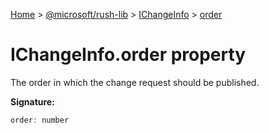 [Home](./index) &gt; [@microsoft/rush-lib](rush-lib.md) &gt; [IChangeInfo](rush-lib.ichangeinfo.md) &gt; [order](rush-lib.ichangeinfo.order.md)

# IChangeInfo.order property

The order in which the change request should be published.

**Signature:**
```javascript
order: number
```
